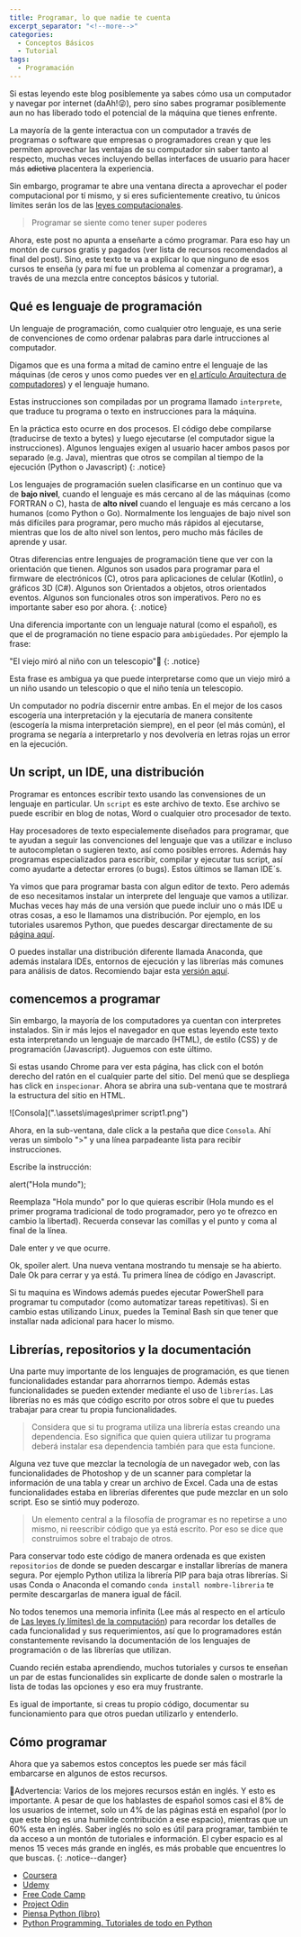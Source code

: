 ```yaml
---
title: Programar, lo que nadie te cuenta
excerpt_separator: "<!--more-->"
categories:
  - Conceptos Básicos
  - Tutorial
tags:
  - Programación
---
```


Si estas leyendo este blog posiblemente ya sabes cómo usa un computador y navegar por internet (daAh!😜), pero sino sabes programar posiblemente aun no has liberado todo el potencial de la máquina que tienes enfrente.

La mayoría de la gente interactua con un computador a través de programas o software que empresas o programadores crean y que les permiten aprovechar las ventajas de su computador sin saber tanto al respecto, muchas veces incluyendo bellas interfaces de usuario para hacer más ~~adictiva~~ placentera la experiencia.

Sin embargo, programar te abre una ventana directa a aprovechar el poder computacional por tí mismo, y si eres suficientemente creativo, tu únicos límites serán los de las [leyes computacionales](#).

> Programar se siente como tener super poderes

Ahora, este post no apunta a enseñarte a cómo programar. Para eso hay un montón de cursos gratis y pagados (ver lista de recursos recomendados al final del post). Sino, este texto te va a explicar lo que ninguno de esos cursos te enseña (y para mí fue un problema al comenzar a programar), a través de una mezcla entre conceptos básicos y tutorial.

## Qué es lenguaje de programación

Un lenguaje de programación, como cualquier otro lenguaje, es una serie de convenciones de como ordenar palabras para darle intrucciones al computador.

Digamos que es una forma a mitad de camino entre el lenguaje de las máquinas (de ceros y unos como puedes ver en [el artículo Arquitectura de computadores](#)) y el lenguaje humano.

Estas instrucciones son compiladas por un programa llamado `interprete`, que traduce tu programa o texto en instrucciones para la máquina.

En la práctica esto ocurre en dos procesos. El código debe compilarse (traducirse de texto a bytes) y luego ejecutarse (el computador sigue la instrucciones). Algunos lenguajes exigen al usuario hacer ambos pasos por separado (e.g. Java), mientras que otros se compilan al tiempo de la ejecución (Python o Javascript)
{: .notice}

Los lenguajes de programación suelen clasificarse en un continuo que va de **bajo nivel**, cuando el lenguaje es más cercano al de las máquinas (como FORTRAN o C), hasta de **alto nivel** cuando el lenguaje es más cercano a los humanos (como Python o Go). Normalmente los lenguajes de bajo nivel son más difíciles para programar, pero mucho más rápidos al ejecutarse, mientras que los de alto nivel son lentos, pero mucho más fáciles de aprende y usar.

Otras diferencias entre lenguajes de programación tiene que ver con la orientación que tienen. Algunos son usados para programar para el firmware de electrónicos (C), otros para aplicaciones de celular (Kotlin), o gráficos 3D (C#). Algunos son Orientados a objetos, otros orientados eventos. Algunos son funcionales otros son imperativos. Pero no es importante saber eso por ahora.
{: .notice}

Una diferencia importante con un lenguaje natural (como el español), es que el de programación no tiene espacio para `ambigüedades`. Por ejemplo la frase:

"El viejo miró al niño con un telescopio"🐻
{: .notice}

Esta frase es ambigua ya que puede interpretarse como que un viejo miró a un niño usando un telescopio o que el niño tenía un telescopio.

Un computador no podría discernir entre ambas. En el mejor de los casos escogería una interpretación y la ejecutaría de manera consitente (escogería la misma interpretación siempre), en el peor (el más común), el programa se negaría a interpretarlo y nos devolvería en letras rojas un error en la ejecución.

## Un script, un IDE, una distribución

Programar es entonces escribir texto usando las convensiones de un lenguaje en particular. Un `script` es este archivo de texto. Ese archivo se puede escribir en blog de notas, Word o cualquier otro procesador de texto.

Hay procesadores de texto especialemente diseñados para programar, que te ayudan a seguir las convenciones del lenguaje que vas a utilizar e incluso te autocompletan o sugieren texto, así como posibles errores. Además hay programas especializados para escribir, compilar y ejecutar tus script, así como ayudarte a detectar errores (o bugs). Estos últimos se llaman IDE´s.

Ya vimos que para programar basta con algun editor de texto. Pero además de eso necesitamos instalar un interprete del lenguaje que vamos a utilizar. Muchas veces hay más de una versión que puede incluir uno o más IDE u otras cosas, a eso le llamamos una distribución. Por ejemplo, en los tutoriales usaremos Python, que puedes descargar directamente de su [página aquí](#).

O puedes installar una distribución diferente llamada Anaconda, que además instalara IDEs, entornos de ejecución y las librerías más comunes para análisis de datos. Recomiendo bajar esta  [versión aquí](#).

## comencemos a programar

Sin embargo, la mayoría de los computadores ya cuentan con interpretes instalados. Sin ir más lejos el navegador en que estas leyendo este texto esta interpretando un lenguaje de marcado (HTML), de estilo (CSS) y de programación (Javascript). Juguemos con este último.

Si estas usando Chrome para ver esta página, has click con el botón derecho del ratón en el cualquier parte del sitio. Del menú que se despliega has click en `inspecionar`. Ahora se abrira una sub-ventana que te mostrará la estructura del sitio en HTML. 

![Consola](".\assets\images\primer script1.png")

Ahora, en la sub-ventana, dale click a la pestaña que dice `Consola`. Ahí veras un simbolo ">" y una línea parpadeante lista para recibir instrucciones.

Escribe la instrucción:

alert("Hola mundo");

Reemplaza "Hola mundo" por lo que quieras escribir (Hola mundo es el primer programa tradicional de todo programador, pero yo te ofrezco en cambio la libertad). Recuerda consevar las comillas y el punto y coma al final de la línea.

Dale enter y ve que ocurre.

Ok, spoiler alert. Una nueva ventana mostrando tu mensaje se ha abierto. Dale Ok para cerrar y ya está. Tu primera línea de código en Javascript.

Si tu maquina es Windows además puedes ejecutar PowerShell para programar tu computador (como automatizar tareas repetitivas). Si en cambio estas utilizando Linux, puedes la Teminal Bash sin que tener que installar nada adicional para hacer lo mismo.

## Librerías, repositorios y la documentación

Una parte muy importante de los lenguajes de programación, es que tienen funcionalidades estandar para ahorrarnos tiempo. Además estas funcionalidades se pueden extender mediante el uso de `librerías`. Las librerías no es más que código escrito por otros sobre el que tu puedes trabajar para crear tu propia funcionalidades.

> Considera que si tu programa utiliza una librería estas creando una dependencia. Eso significa que quien quiera utilizar tu programa deberá instalar esa dependencia también para que esta funcione. 

Alguna vez tuve que mezclar la tecnología de un navegador web, con las funcionalidades de Photoshop y de un scanner para completar la información de una tabla y crear un archivo de Excel. Cada una de estas funcionalidades estaba en librerías diferentes que pude mezclar en un solo script. Eso se sintió muy poderozo.

> Un elemento central a la filosofía de programar es no repetirse a uno mismo, ni reescribir código que ya está escrito. Por eso se dice que construimos sobre el trabajo de otros.

Para conservar todo este código de manera ordenada es que existen `repositorios` de donde se pueden descargar e installar librerías de manera segura. Por ejemplo Python utiliza la librería PIP para baja otras librerías. Si usas Conda o Anaconda el comando `conda install nombre-libreria` te permite descargarlas de manera igual de fácil.

No todos tenemos una memoria infinita (Lee más al respecto en el artículo de [Las leyes (y límites) de la computación](#)) para recordar los detalles de cada funcionalidad y sus requerimientos, así que lo programadores están constantemente revisando la documentación de los lenguajes de programación o de las librerías que utilizan.

Cuando recién estaba aprendiendo, muchos tutoriales y cursos te enseñan un par de estas funcionalides sin explicarte de donde salen o mostrarle la lista de todas las opciones y eso era muy frustrante.

Es igual de importante, si creas tu propio código, documentar su funcionamiento para que otros puedan utilizarlo y entenderlo.

## Cómo programar

Ahora que ya sabemos estos conceptos les puede ser más fácil embarcarse en algunos de estos recursos.

🚩Advertencia: Varios de los mejores recursos están en inglés. Y esto es importante. A pesar de que los hablastes de español somos casi el 8% de los usuarios de internet, solo un 4% de las páginas está en español (por lo que este blog es una humilde contribución a ese espacio), mientras que un 60% esta en inglés. Saber inglés no solo es útil para programar, también te da acceso a un montón de tutoriales e información. El cyber espacio es al menos 15 veces más grande en inglés, es más probable que encuentres lo que buscas.
{: .notice--danger}

- [Coursera](#)
- [Udemy](#)
- [Free Code Camp](https://www.freecodecamp.org/espanol/)
- [Project Odin](https://www.theodinproject.com/paths)
- [Piensa Python (libro)](https://argentinaenpython.com/quiero-aprender-python/aprenda-a-pensar-como-un-programador-con-python.pdf)
- [Python Programming. Tutoriales de todo en Python](https://pythonprogramming.net/)

